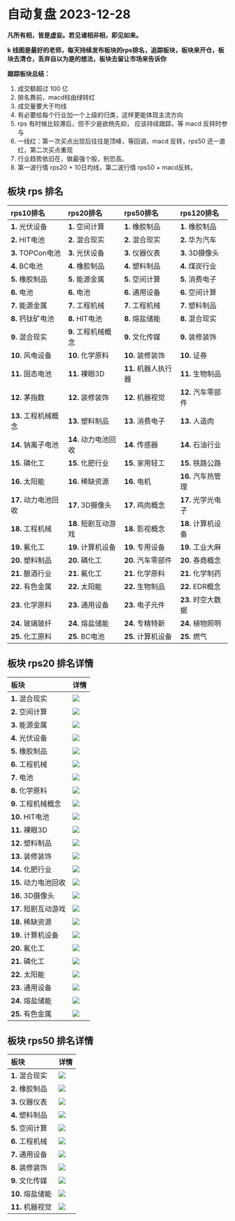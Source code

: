 # 自动复盘 2023-12-28

**凡所有相，皆是虚妄。若见诸相非相，即见如来。**

**k 线图是最好的老师，每天持续发布板块的rps排名，追踪板块，板块来开仓，板块去清仓，丢弃自以为是的想法，板块去留让市场来告诉你**
        
**跟踪板块总结：**
1. 成交额超过 100 亿
2. 排名靠前，macd柱由绿转红
3. 成交量要大于均线
4. 有必要给每个行业加一个上级的归类，这样更能体现主流方向
5. rps 有时候比较滞后，但不少是欲杨先抑， 应该持续跟踪，等 macd 反转时参与
6. 一线红：第一次买点出现后往往是顶峰，等回调，macd 反转，rps50 还一直红，第二次买点重现
7. 行业趋势依旧在，做最强个股，别恐高。
8. 第一波行情 rps20 + 10日均线，第二波行情 rps50 + macd反转。
        
## 板块 rps 排名
| rps10排名            | rps20排名            | rps50排名            | rps120排名         |
|:---------------------|:---------------------|:---------------------|:-------------------|
| **1.** 光伏设备      | **1.** 空间计算      | **1.** 橡胶制品      | **1.** 橡胶制品    |
| **2.** HIT电池       | **2.** 混合现实      | **2.** 混合现实      | **2.** 华为汽车    |
| **3.** TOPCon电池    | **3.** 光伏设备      | **3.** 仪器仪表      | **3.** 3D摄像头    |
| **4.** BC电池        | **4.** 橡胶制品      | **4.** 塑料制品      | **4.** 煤炭行业    |
| **5.** 橡胶制品      | **5.** 能源金属      | **5.** 空间计算      | **5.** 消费电子    |
| **6.** 电池          | **6.** 电池          | **6.** 通用设备      | **6.** 空间计算    |
| **7.** 能源金属      | **7.** 工程机械      | **7.** 工程机械      | **7.** 塑料制品    |
| **8.** 钙钛矿电池    | **8.** HIT电池       | **8.** 熔盐储能      | **8.** 混合现实    |
| **9.** 混合现实      | **9.** 工程机械概念  | **9.** 文化传媒      | **9.** 装修装饰    |
| **10.** 风电设备     | **10.** 化学原料     | **10.** 装修装饰     | **10.** 证券       |
| **11.** 固态电池     | **11.** 裸眼3D       | **11.** 机器人执行器 | **11.** 生物制品   |
| **12.** 茅指数       | **12.** 装修装饰     | **12.** 机器视觉     | **12.** 汽车零部件 |
| **13.** 工程机械概念 | **13.** 塑料制品     | **13.** 消费电子     | **13.** 人造肉     |
| **14.** 钠离子电池   | **14.** 动力电池回收 | **14.** 传感器       | **14.** 石油行业   |
| **15.** 磷化工       | **15.** 化肥行业     | **15.** 家用轻工     | **15.** 铁路公路   |
| **16.** 太阳能       | **16.** 稀缺资源     | **16.** 电机         | **16.** 汽车热管理 |
| **17.** 动力电池回收 | **17.** 3D摄像头     | **17.** 鸡肉概念     | **17.** 光学光电子 |
| **18.** 工程机械     | **18.** 短剧互动游戏 | **18.** 影视概念     | **18.** 计算机设备 |
| **19.** 氟化工       | **19.** 计算机设备   | **19.** 专用设备     | **19.** 工业大麻   |
| **20.** 塑料制品     | **20.** 磷化工       | **20.** 汽车零部件   | **20.** 券商概念   |
| **21.** 酿酒行业     | **21.** 氟化工       | **21.** 化学原料     | **21.** 化学制药   |
| **22.** 有色金属     | **22.** 太阳能       | **22.** 生物制品     | **22.** EDR概念    |
| **23.** 化学原料     | **23.** 通用设备     | **23.** 电子元件     | **23.** 时空大数据 |
| **24.** 玻璃玻纤     | **24.** 熔盐储能     | **24.** 专精特新     | **24.** 植物照明   |
| **25.** 化工原料     | **25.** BC电池       | **25.** 计算机设备   | **25.** 燃气       |
## 板块 rps20 排名详情
| 板块                 | 详情                                                                                                 |
|:---------------------|:-----------------------------------------------------------------------------------------------------|
| **1.** 混合现实      | ![](https://sykent-blog-image.oss-cn-beijing.aliyuncs.com/quant/image/2023/12/1703750748640-tmp.jpg) |
| **2.** 空间计算      | ![](https://sykent-blog-image.oss-cn-beijing.aliyuncs.com/quant/image/2023/12/1703750749770-tmp.jpg) |
| **3.** 能源金属      | ![](https://sykent-blog-image.oss-cn-beijing.aliyuncs.com/quant/image/2023/12/1703750750776-tmp.jpg) |
| **4.** 光伏设备      | ![](https://sykent-blog-image.oss-cn-beijing.aliyuncs.com/quant/image/2023/12/1703750751802-tmp.jpg) |
| **5.** 橡胶制品      | ![](https://sykent-blog-image.oss-cn-beijing.aliyuncs.com/quant/image/2023/12/1703750752842-tmp.jpg) |
| **6.** 工程机械      | ![](https://sykent-blog-image.oss-cn-beijing.aliyuncs.com/quant/image/2023/12/1703750753804-tmp.jpg) |
| **7.** 电池          | ![](https://sykent-blog-image.oss-cn-beijing.aliyuncs.com/quant/image/2023/12/1703750754821-tmp.jpg) |
| **8.** 化学原料      | ![](https://sykent-blog-image.oss-cn-beijing.aliyuncs.com/quant/image/2023/12/1703750755734-tmp.jpg) |
| **9.** 工程机械概念  | ![](https://sykent-blog-image.oss-cn-beijing.aliyuncs.com/quant/image/2023/12/1703750756708-tmp.jpg) |
| **10.** HIT电池      | ![](https://sykent-blog-image.oss-cn-beijing.aliyuncs.com/quant/image/2023/12/1703750757664-tmp.jpg) |
| **11.** 裸眼3D       | ![](https://sykent-blog-image.oss-cn-beijing.aliyuncs.com/quant/image/2023/12/1703750758533-tmp.jpg) |
| **12.** 塑料制品     | ![](https://sykent-blog-image.oss-cn-beijing.aliyuncs.com/quant/image/2023/12/1703750759522-tmp.jpg) |
| **13.** 装修装饰     | ![](https://sykent-blog-image.oss-cn-beijing.aliyuncs.com/quant/image/2023/12/1703750760542-tmp.jpg) |
| **14.** 化肥行业     | ![](https://sykent-blog-image.oss-cn-beijing.aliyuncs.com/quant/image/2023/12/1703750761708-tmp.jpg) |
| **15.** 动力电池回收 | ![](https://sykent-blog-image.oss-cn-beijing.aliyuncs.com/quant/image/2023/12/1703750762656-tmp.jpg) |
| **16.** 3D摄像头     | ![](https://sykent-blog-image.oss-cn-beijing.aliyuncs.com/quant/image/2023/12/1703750763665-tmp.jpg) |
| **17.** 短剧互动游戏 | ![](https://sykent-blog-image.oss-cn-beijing.aliyuncs.com/quant/image/2023/12/1703750764191-tmp.jpg) |
| **18.** 稀缺资源     | ![](https://sykent-blog-image.oss-cn-beijing.aliyuncs.com/quant/image/2023/12/1703750765161-tmp.jpg) |
| **19.** 计算机设备   | ![](https://sykent-blog-image.oss-cn-beijing.aliyuncs.com/quant/image/2023/12/1703750766170-tmp.jpg) |
| **20.** 氟化工       | ![](https://sykent-blog-image.oss-cn-beijing.aliyuncs.com/quant/image/2023/12/1703750767173-tmp.jpg) |
| **21.** 磷化工       | ![](https://sykent-blog-image.oss-cn-beijing.aliyuncs.com/quant/image/2023/12/1703750768114-tmp.jpg) |
| **22.** 太阳能       | ![](https://sykent-blog-image.oss-cn-beijing.aliyuncs.com/quant/image/2023/12/1703750769185-tmp.jpg) |
| **23.** 通用设备     | ![](https://sykent-blog-image.oss-cn-beijing.aliyuncs.com/quant/image/2023/12/1703750770188-tmp.jpg) |
| **24.** 熔盐储能     | ![](https://sykent-blog-image.oss-cn-beijing.aliyuncs.com/quant/image/2023/12/1703750771182-tmp.jpg) |
| **25.** 有色金属     | ![](https://sykent-blog-image.oss-cn-beijing.aliyuncs.com/quant/image/2023/12/1703750772204-tmp.jpg) |
## 板块 rps50 排名详情
| 板块             | 详情                                                                                                 |
|:-----------------|:-----------------------------------------------------------------------------------------------------|
| **1.** 混合现实  | ![](https://sykent-blog-image.oss-cn-beijing.aliyuncs.com/quant/image/2023/12/1703750773006-tmp.jpg) |
| **2.** 橡胶制品  | ![](https://sykent-blog-image.oss-cn-beijing.aliyuncs.com/quant/image/2023/12/1703750773945-tmp.jpg) |
| **3.** 仪器仪表  | ![](https://sykent-blog-image.oss-cn-beijing.aliyuncs.com/quant/image/2023/12/1703750774946-tmp.jpg) |
| **4.** 塑料制品  | ![](https://sykent-blog-image.oss-cn-beijing.aliyuncs.com/quant/image/2023/12/1703750775904-tmp.jpg) |
| **5.** 空间计算  | ![](https://sykent-blog-image.oss-cn-beijing.aliyuncs.com/quant/image/2023/12/1703750776576-tmp.jpg) |
| **6.** 工程机械  | ![](https://sykent-blog-image.oss-cn-beijing.aliyuncs.com/quant/image/2023/12/1703750777526-tmp.jpg) |
| **7.** 通用设备  | ![](https://sykent-blog-image.oss-cn-beijing.aliyuncs.com/quant/image/2023/12/1703750778522-tmp.jpg) |
| **8.** 装修装饰  | ![](https://sykent-blog-image.oss-cn-beijing.aliyuncs.com/quant/image/2023/12/1703750779415-tmp.jpg) |
| **9.** 文化传媒  | ![](https://sykent-blog-image.oss-cn-beijing.aliyuncs.com/quant/image/2023/12/1703750780508-tmp.jpg) |
| **10.** 熔盐储能 | ![](https://sykent-blog-image.oss-cn-beijing.aliyuncs.com/quant/image/2023/12/1703750781656-tmp.jpg) |
| **11.** 机器视觉 | ![](https://sykent-blog-image.oss-cn-beijing.aliyuncs.com/quant/image/2023/12/1703750782912-tmp.jpg) |